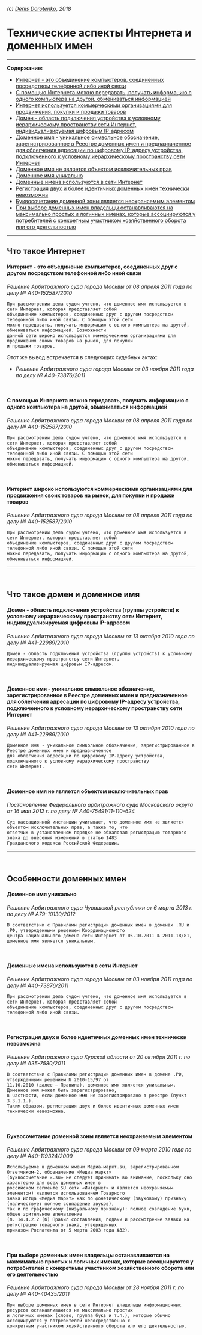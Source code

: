 *(c) [Denis Dorotenko](http://linkedin.com/in/dorotenko/), 2018*

# Технические аспекты Интернета и доменных имен


----

**Содержание:**
* [Интернет - это объединение компьютеров, соединенных посредством телефонной либо иной связи](https://github.com/xCounsel/kardamon/blob/master/Russian/courts/tech.md#Интернет---это-объединение-компьютеров-соединенных-посредством-телефонной-либо-иной-связи)
* [С помощью Интернета можно передавать, получать информацию с одного компьютера на другой, обмениваться информацией](https://github.com/xCounsel/kardamon/blob/master/Russian/courts/tech.md#С-помощью-Интернета-можно-передавать-получать-информацию-с-одного-компьютера-на-другой-обмениваться-информацией)
* [Интернет используется коммерческими организациями для продвижения, покупки и продажи товаров](https://github.com/xCounsel/kardamon/blob/master/Russian/courts/tech.md#Интернет-используется-коммерческими-организациями-для-продвижения-покупки-и-продажи-товаров)
* [Домен - область подключения устройства к условному иерархическому пространству сети Интернет, индивидуализируемая цифровым IP-адресом](https://github.com/xCounsel/kardamon/blob/master/Russian/courts/tech.md#Домен---область-подключения-устройства-к-условному-иерархическому-пространству-сети-Интернет-индивидуализируемая-цифровым-ip-адресом)
* [Доменное имя - уникальное символьное обозначение, зарегистрированное в Реестре доменных имен и предназначенное для облегчения адресации по цифровому IP-адресу устройства, подключенного к условному иерархическому пространству сети Интернет](https://github.com/xCounsel/kardamon/blob/master/Russian/courts/tech.md#Доменное-имя---уникальное-символьное-обозначение-зарегистрированное-в-Реестре-доменных-имен-и-предназначенное-для-облегчения-адресации-по-цифровому-ip-адресу-устройства-подключенного-к-условному-иерархическому-пространству-сети-Интернет)
* [Доменное имя не является объектом исключительных прав](https://github.com/xCounsel/kardamon/blob/master/Russian/courts/tech.md#Доменное-имя-не-является-объектом-исключительных-прав)
* [Доменное имя уникально](https://github.com/xCounsel/kardamon/blob/master/Russian/courts/tech.md#Доменное-имя-уникально)
* [Доменные имена используются в сети Интернет](https://github.com/xCounsel/kardamon/blob/master/Russian/courts/tech.md#Доменные-имена-используются-в-сети-Интернет)
* [Регистрация двух и более идентичных доменных имен технически невозможна](https://github.com/xCounsel/kardamon/blob/master/Russian/courts/tech.md#Регистрация-двух-и-более-идентичных-доменных-имен-технически-невозможна)
* [Буквосочетание доменной зоны является неохраняемым элементом](https://github.com/xCounsel/kardamon/blob/master/Russian/courts/tech.md#Буквосочетание-доменной-зоны-является-неохраняемым-элементом)
* [При выборе доменных имен владельцы останавливаются на максимально простых и логичных именах, которые ассоциируются у потребителей с конкретным участником хозяйственного оборота или его деятельностью](https://github.com/xCounsel/kardamon/blob/master/Russian/courts/tech.md#При-выборе-доменных-имен-владельцы-останавливаются-на-максимально-простых-и-логичных-именах-которые-ассоциируются-у-потребителей-с-конкретным-участником-хозяйственного-оборота-или-его-деятельностью)

----

## Что такое Интернет

#### Интернет - это объединение компьютеров, соединенных друг с другом посредством телефонной либо иной связи

*Решение Арбитражного суда города Москвы от 08 апреля 2011 года по делу № А40-152587/2010*
```
При рассмотрении дела судом учтено, что доменное имя используется в сети Интернет, которая представляет собой 
объединение компьютеров, соединенных друг с другом посредством телефонной либо иной связи. С помощью этой сети 
можно передавать, получать информацию с одного компьютера на другой, обмениваться информацией. Возможности 
данной сети широко используются коммерческими организациями для продвижения своих товаров на рынок, для покупки 
и продажи товаров.
```

Этот же вывод встречается в следующих судебных актах:

* *Решение Арбитражного суда города Москвы от 03 ноября 2011 года по делу № А40-73876/2011*

<br>

#### С помощью Интернета можно передавать, получать информацию с одного компьютера на другой, обмениваться информацией
*Решение Арбитражного суда города Москвы от 08 апреля 2011 года по делу № А40-152587/2010*
```
При рассмотрении дела судом учтено, что доменное имя используется в сети Интернет, которая представляет собой 
объединение компьютеров, соединенных друг с другом посредством телефонной либо иной связи. С помощью этой сети 
можно передавать, получать информацию с одного компьютера на другой, обмениваться информацией.
```

<br>

#### Интернет широко используются коммерческими организациями для продвижения своих товаров на рынок, для покупки и продажи товаров
*Решение Арбитражного суда города Москвы от 08 апреля 2011 года по делу № А40-152587/2010*
```
При рассмотрении дела судом учтено, что доменное имя используется в сети Интернет, которая представляет собой 
объединение компьютеров, соединенных друг с другом посредством телефонной либо иной связи. С помощью этой сети 
можно передавать, получать информацию с одного компьютера на другой, обмениваться информацией.
```

----
<br>


## Что такое домен и доменное имя

#### 	Домен - область подключения устройства (группы устройств) к условному иерархическому пространству сети Интернет, индивидуализируемая цифровым IP-адресом
*Решение Арбитражного суда города Москвы от 13 октября 2010 года по делу № А41-22989/2010*
```
Домен - область подключения устройства (группы устройств) к условному иерархическому пространству сети Интернет, 
индивидуализируемая цифровым IP-адресом.
```

<br>

#### Доменное имя - уникальное символьное обозначение, зарегистрированное в Реестре доменных имен и предназначенное для облегчения адресации по цифровому IP-адресу устройства, подключенного к условному иерархическому пространству сети Интернет
*Решение Арбитражного суда города Москвы от 13 октября 2010 года по делу № А41-22989/2010*
```
Доменное имя - уникальное символьное обозначение, зарегистрированное в Реестре доменных имен и предназначенное 
для облегчения адресации по цифровому IP-адресу устройства, подключенного к условному иерархическому пространству 
сети Интернет.
```

<br>

#### Доменное имя не является объектом исключительных прав
*Постановление Федерального арбитражного суда Московского округа от 16 мая 2012 г. по делу № А40-75491/11-110-624*
```
Суд кассационной инстанции учитывает, что доменное имя не является объектом исключительных прав, а также то, что 
ответчик в установленном порядке не обжаловал регистрацию товарного знака до внесения изменений в статью 1483 
Гражданского кодекса Российской Федерации.
```

----
<br>

## Особенности доменных имен

#### Доменное имя уникально
*Решение Арбитражного суда Чувашской республики от 6 марта 2013 г. по делу № А79-10130/2012*
```
В соответствии с Правилами регистрации доменных имен в доменах .RU и .РФ, утвержденными решением Координационного 
центра национального домена сети Интернет от 05.10.2011 № 2011-18/81, доменное имя является уникальным.
```

<br>

#### Доменные имена используются в сети Интернет
*Решение Арбитражного суда города Москвы от 03 ноября 2011 года по делу № А40-73876/2011*
```
При рассмотрении дела судом учтено, что доменное имя используется в сети Интернет, которая представляет собой 
объединение компьютеров, соединенных друг с другом посредством телефонной либо иной связи.
```

<br>

#### Регистрация двух и более идентичных доменных имен технически невозможна
*Решение Арбитражного суда Курской области от 20 октября 2011 г. по делу № А35-7580/2011*
```
В соответствии с Правилами регистрации доменных имен в домене .РФ, утвержденными решением № 2010-15/97 от 
11.10.2010 (далее – Правила), доменное имя является уникальным. Доменное имя может быть зарегистрировано, 
в частности, если доменное имя не зарегистрировано в реестре (пункт 3.3.1.1.). 
Таким образом, регистрация двух и более идентичных доменных имен технически невозможна.
```

<br>

#### Буквосочетание доменной зоны является неохраняемым элементом
*Решение Арбитражного суда города Москвы от 09 марта 2010 года по делу № А40-119324/2009*
```
Используемое в доменном имени Медиа-маркт.su, зарегистрированном Ответчиком-2, обозначение «Медиа маркт» 
(буквосочетание «.su» не следует принимать во внимание, поскольку оно характерно для всех доменных имен в 
российском сегменте SU сети «Интернет» и является неохраняемым элементом) является использованием Товарного 
знака Истца «Медиа Маркт» как по фонетическому (звуковому) признаку (наличествует полное совпадение звуков), 
так и по графическому (визуальному признаку): полное совпадение букв, общее зрительное впечатление 
(п. 14.4.2.2 (б) Правил составления, подачи и рассмотрение заявки на регистрацию товарного знака, утвержденных 
приказом Роспатента от 5 марта 2003 года №32).
```

<br>

#### При выборе доменных имен владельцы останавливаются на максимально простых и логичных именах, которые ассоциируются у потребителей с конкретным участником хозяйственного оборота или его деятельностью
*Решение Арбитражного суда города Москвы от 28 ноября 2011 г. по делу № А40-40435/2011*
```
При выборе доменных имен в сети Интернет владельцы информационных ресурсов останавливаются на максимально простых 
и логичных именах (слово, группа букв и т.п.), которые обычно ассоциируются у потребителей непосредственно с 
конкретным участником хозяйственного оборота или его деятельностью.
```
